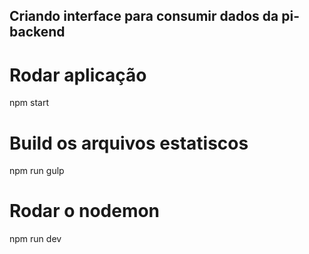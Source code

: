 ## Criando interface para consumir dados da pi-backend

# Rodar aplicação
npm start

# Build os arquivos estatiscos 
npm run gulp

# Rodar o nodemon
npm run dev